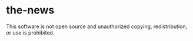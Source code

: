 # the-news
This software is not open source and unauthorized copying, redistribution, or use is prohibited.
